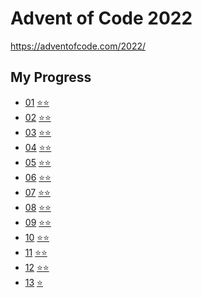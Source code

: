 # Advent of Code 2022

https://adventofcode.com/2022/

## My Progress

- [01](src/D-01) [⭐](src/D-01/01-1.js)[⭐](src/D-01/01-2.js)
- [02](src/D-02) [⭐](src/D-02/02-1.js)[⭐](src/D-02/02-2.js)
- [03](src/D-03) [⭐](src/D-03/03-1.js)[⭐](src/D-03/03-2.js)
- [04](src/D-04) [⭐](src/D-04/04-1.js)[⭐](src/D-04/04-2.js)
- [05](src/D-05) [⭐](src/D-05/05-1.js)[⭐](src/D-05/05-2.js)
- [06](src/D-06) [⭐](src/D-06/06-1.js)[⭐](src/D-06/06-2.js)
- [07](src/D-07) [⭐](src/D-07/07-1.js)[⭐](src/D-07/07-2.js)
- [08](src/D-08) [⭐](src/D-08/08-1.js)[⭐](src/D-08/08-2.js)
- [09](src/D-09) [⭐](src/D-09/09-1.js)[⭐](src/D-09/09-2.js)
- [10](src/D-10) [⭐](src/D-10/10-1.js)[⭐](src/D-10/10-2.js)
- [11](src/D-11) [⭐](src/D-11/11-1.js)[⭐](src/D-11/11-2.js)
- [12](src/D-12) [⭐](src/D-12/12-1.js)[⭐](src/D-12/12-2.js)
- [13](src/D-13) [⭐](src/D-13/13-1.js)
